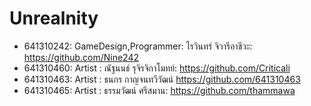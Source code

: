 # Unrealnity
- 641310242: GameDesign,Programmer: ไรวินทร์ จิวารีอาชีวะ: https://github.com/Nine242
- 641310460: Artist : ณัฐนนธ์ รุจิรจิกาโมทย์: https://github.com/Criticali
- 641310463: Artist : ธนกร กาญจนทวีวัฒน์ https://github.com/641310463
- 641310465: Artist : ธรรมวัฒน์ ศรีสมาน: https://github.com/thammawa
